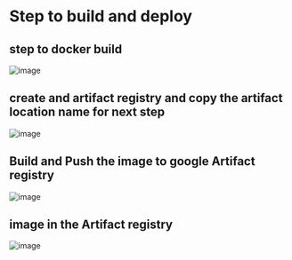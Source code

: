# Step to build and deploy
## step to docker build 
![image](https://github.com/vijaymoorthy/Google-Kubernetes-Deployment-ServiceExample/assets/5792365/87f3bf55-f3c8-4cce-814a-b149fa369cc4)

## create and artifact registry and copy the artifact location name for next step
![image](https://github.com/vijaymoorthy/Google-Kubernetes-Deployment-ServiceExample/assets/5792365/2986bfa3-cf09-44ce-bddc-6cff348c9654) 

## Build and Push the image to google Artifact registry
![image](https://github.com/vijaymoorthy/Google-Kubernetes-Deployment-ServiceExample/assets/5792365/b3413cea-a26e-4d66-838e-8b978c617ad4)

## image in the Artifact registry
![image](https://github.com/vijaymoorthy/Google-Kubernetes-Deployment-ServiceExample/assets/5792365/10c92ade-38aa-48b0-9ab6-0e783363318d)



